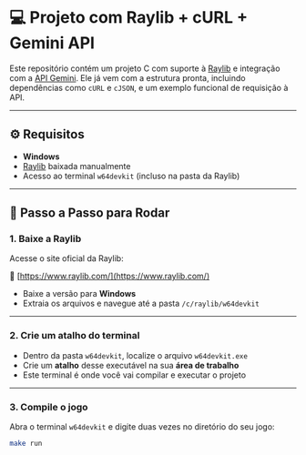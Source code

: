 # 💻 Projeto com Raylib + cURL + Gemini API

Este repositório contém um projeto C com suporte à [Raylib](https://www.raylib.com/) e integração com a [API Gemini](https://ai.google.dev/). Ele já vem com a estrutura pronta, incluindo dependências como `cURL` e `cJSON`, e um exemplo funcional de requisição à API.

---

## ⚙️ Requisitos

- **Windows**
- [Raylib](https://www.raylib.com/) baixada manualmente
- Acesso ao terminal `w64devkit` (incluso na pasta da Raylib)

---

## 🧭 Passo a Passo para Rodar

### 1. Baixe a Raylib

Acesse o site oficial da Raylib:

🔗 [https://www.raylib.com/](https://www.raylib.com/)

- Baixe a versão para **Windows**
- Extraia os arquivos e navegue até a pasta `/c/raylib/w64devkit`

---

### 2. Crie um atalho do terminal

- Dentro da pasta `w64devkit`, localize o arquivo `w64devkit.exe`
- Crie um **atalho** desse executável na sua **área de trabalho**
- Este terminal é onde você vai compilar e executar o projeto

---

### 3. Compile o jogo

Abra o terminal `w64devkit` e digite duas vezes no diretório do seu jogo:

```bash
make run
```


